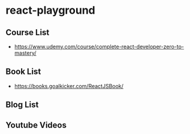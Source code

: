 # react-playground

## Course List
- https://www.udemy.com/course/complete-react-developer-zero-to-mastery/

## Book List
- https://books.goalkicker.com/ReactJSBook/

## Blog List

## Youtube Videos
